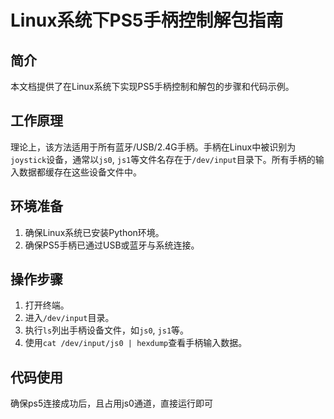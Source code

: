 # Linux系统下PS5手柄控制解包指南

## 简介
本文档提供了在Linux系统下实现PS5手柄控制和解包的步骤和代码示例。

## 工作原理
理论上，该方法适用于所有蓝牙/USB/2.4G手柄。手柄在Linux中被识别为`joystick`设备，通常以`js0`, `js1`等文件名存在于`/dev/input`目录下。所有手柄的输入数据都缓存在这些设备文件中。

## 环境准备
1. 确保Linux系统已安装Python环境。
2. 确保PS5手柄已通过USB或蓝牙与系统连接。

## 操作步骤
1. 打开终端。
2. 进入`/dev/input`目录。
3. 执行`ls`列出手柄设备文件，如`js0`, `js1`等。
4. 使用`cat /dev/input/js0 | hexdump`查看手柄输入数据。

## 代码使用
确保ps5连接成功后，且占用js0通道，直接运行即可

